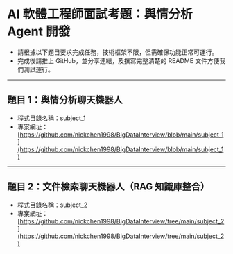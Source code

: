 # AI 軟體工程師面試考題：舆情分析 Agent 開發

- 請根據以下題目要求完成任務，技術框架不限，但需確保功能正常可運行。
- 完成後請推上 GitHub，並分享連結，及撰寫完整清楚的 README 文件方便我們測試運行。

---

## 題目 1：舆情分析聊天機器人

- 程式目錄名稱：subject_1
- 專案網址：[https://github.com/nickchen1998/BigDataInterview/blob/main/subject_1](https://github.com/nickchen1998/BigDataInterview/blob/main/subject_1)

---

## 題目 2：文件檢索聊天機器人（RAG 知識庫整合）

- 程式目錄名稱：subject_2
- 專案網址：[https://github.com/nickchen1998/BigDataInterview/tree/main/subject_2](https://github.com/nickchen1998/BigDataInterview/tree/main/subject_2)